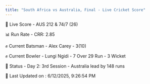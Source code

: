 ```yaml
---
title: "South Africa vs Australia, Final - Live Cricket Score"
---
```


🔴 Live Score - AUS 212 & 74/7 (26)  

📊 Run Rate - CRR: 2.85  

✊ Current Batsman - Alex Carey - 3(10)  

✊ Current Bowler - Lungi Ngidi - 7 Over 29 Run - 3 Wicket  

📑 Status - Day 2: 3rd Session - Australia lead by 148 runs

📝 Last Updated on : 6/12/2025, 9:26:54 PM  

